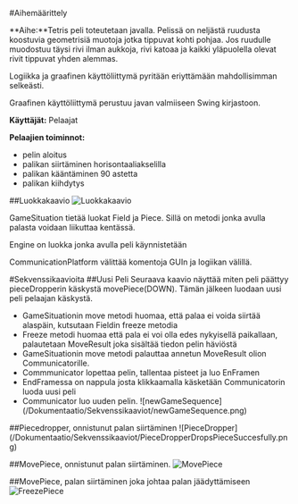 #Aihemäärittely


**Aihe:**Tetris peli toteutetaan javalla. Pelissä on neljästä ruudusta koostuvia geometrisiä muotoja jotka tippuvat kohti pohjaa. Jos ruudulle muodostuu täysi rivi ilman aukkoja, rivi katoaa ja kaikki yläpuolella olevat rivit tippuvat yhden alemmas.


Logiikka ja graafinen käyttöliittymä pyritään eriyttämään mahdollisimman selkeästi.

Graafinen käyttöliittymä perustuu javan valmiiseen Swing kirjastoon.

**Käyttäjät:** Pelaajat

**Pelaajien toiminnot:**
- pelin aloitus
- palikan siirtäminen horisontaaliakselilla
- palikan kääntäminen 90 astetta
- palikan kiihdytys


##Luokkakaavio
![Luokkakaavio](/Dokumentaatio/LuokkaKaavio.png)

GameSituation tietää luokat Field ja Piece. Sillä on metodi jonka avulla palasta voidaan liikuttaa kentässä.

Engine on luokka jonka avulla peli käynnistetään

CommunicationPlatform välittää komentoja GUIn ja logiikan välillä.

#Sekvenssikaavioita
##Uusi Peli
Seuraava kaavio näyttää miten peli päättyy pieceDropperin käskystä movePiece(DOWN). Tämän jälkeen luodaan uusi peli pelaajan käskystä.
-	GameSituationin move metodi huomaa, että palaa ei voida siirtää alaspäin, kutsutaan Fieldin freeze metodia
-	Freeze metodi huomaa että pala ei voi olla edes nykyisellä paikallaan, palautetaan MoveResult joka sisältää tiedon pelin häviöstä
-	GameSituationin move metodi palauttaa annetun MoveResult olion Communicatorille.
-	Commmunicator lopettaa pelin, tallentaa pisteet ja luo EnFramen
-	EndFramessa on nappula josta klikkaamalla käsketään Communicatorin luoda uusi peli
-	Communicator luo uuden pelin. 
![newGameSequence] (/Dokumentaatio/Sekvenssikaaviot/newGameSequence.png)

##Piecedropper, onnistunut palan siirtäminen
![PieceDropper] (/Dokumentaatio/Sekvenssikaaviot/PieceDropperDropsPieceSuccesfully.png)

##MovePiece, onnistunut palan siirtäminen.
![MovePiece](/Dokumentaatio/Sekvenssikaaviot/movePiece.png)

##MovePiece, palan siirtäminen joka johtaa palan jäädyttämiseen
![FreezePiece](/Dokumentaatio/Sekvenssikaaviot/freezePiece.png)
